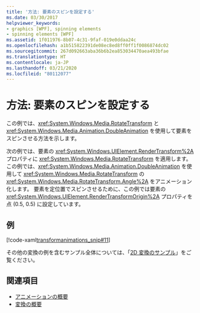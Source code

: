 ```yaml
---
title: '方法: 要素のスピンを設定する'
ms.date: 03/30/2017
helpviewer_keywords:
- graphics [WPF], spinning elements
- spinning elements [WPF]
ms.assetid: 1f011976-8b07-4c31-9faf-019e0ddaa24c
ms.openlocfilehash: a1b515822391de08ec8ed8ff0ff1f0086874dc02
ms.sourcegitcommit: 267d092663aba36b6b2ea853034470aea493bfae
ms.translationtype: HT
ms.contentlocale: ja-JP
ms.lasthandoff: 03/21/2020
ms.locfileid: "80112077"
---
```

# <a name="how-to-make-an-element-spin-in-place"></a>方法: 要素のスピンを設定する
この例では、<xref:System.Windows.Media.RotateTransform> と <xref:System.Windows.Media.Animation.DoubleAnimation> を使用して要素をスピンさせる方法を示します。  
  
 次の例では、要素の <xref:System.Windows.UIElement.RenderTransform%2A> プロパティに <xref:System.Windows.Media.RotateTransform> を適用します。 この例では、<xref:System.Windows.Media.Animation.DoubleAnimation> を使用して <xref:System.Windows.Media.RotateTransform> の <xref:System.Windows.Media.RotateTransform.Angle%2A> をアニメーション化します。 要素を定位置でスピンさせるために、この例では要素の <xref:System.Windows.UIElement.RenderTransformOrigin%2A> プロパティを点 (0.5, 0.5) に設定しています。  
  
## <a name="example"></a>例  
 [!code-xaml[transformanimations_snip#11](~/samples/snippets/xaml/VS_Snippets_Wpf/transformanimations_snip/XAML/RotateAboutCenterExample.xaml#11)]  
  
 その他の変換の例を含むサンプル全体については、「[2D 変換のサンプル](https://github.com/Microsoft/WPF-Samples/tree/master/Graphics/2DTransforms)」をご覧ください。  
  
## <a name="see-also"></a>関連項目

- [アニメーションの概要](animation-overview.md)
- [変換の概要](transforms-overview.md)
